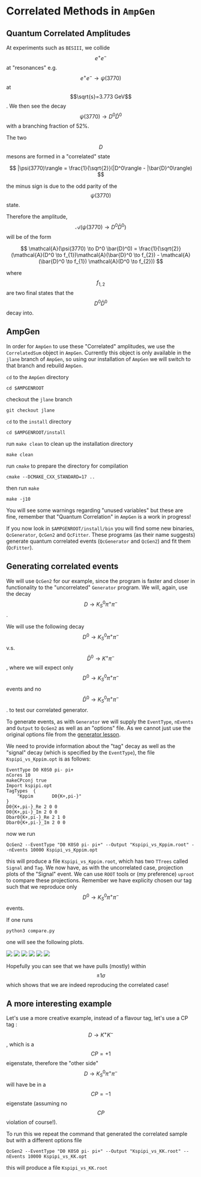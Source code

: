 Correlated Methods in ``AmpGen``
================================

Quantum Correlated Amplitudes
-----------------------------

At experiments such as ``BESIII``, we collide $$ e^+ e^-$$ at "resonances" e.g. $$ e^+ e^- \to \psi(3770) $$ at $$\sqrt{s}=3.773 GeV$$. 
We then see the decay
$$
\psi(3770) \to D^0 \bar{D}^0
$$
with a branching fraction of 52%.

The two $$D$$ mesons are formed in a "correlated" state

$$
|\psi(3770)\rangle = \frac{1}{\sqrt{2}}(|D^0\rangle - |\bar{D}^0\rangle)
$$

the minus sign is due to the odd parity of the $$\psi(3770)$$ state.

Therefore the amplitude, $$\mathcal{A}(\psi(3770) \to D^0 \bar{D}^0)$$ will be of the form

$$
\mathcal{A}(\psi(3770) \to D^0 \bar{D}^0) = \frac{1}{\sqrt{2}} (\mathcal{A}(D^0 \to f_{1})\mathcal{A}(\bar{D}^0 \to f_{2}) - \mathcal{A}(\bar{D}^0 \to f_{1}) \mathcal{A}(D^0 \to f_{2}))
$$

where $$f_{1,2}$$ are two final states that the $$D^0 \bar{D}^0$$ decay into.

AmpGen
------
In order for ``AmpGen`` to use these "Correlated" amplitudes, we use the ``CorrelatedSum`` object in ``AmpGen``.
Currently this object is only available in the ``jlane`` branch of ``AmpGen``, so using our installation of ``AmpGen`` we will switch to that branch and rebuild ``AmpGen``.

``cd`` to the ``AmpGen`` directory
```
cd $AMPGENROOT
```
checkout the ``jlane`` branch
```
git checkout jlane
```
``cd`` to the ``install`` directory
```
cd $AMPGENROOT/install
```
run ``make clean`` to clean up the installation directory
```
make clean
```
run ``cmake`` to prepare the directory for compilation
```
cmake --DCMAKE_CXX_STANDARD=17 ..
```
then run ``make``
```
make -j10
```
You will see some warnings regarding "unused variables" but these are fine, remember that "Quantum Correlation" in ``AmpGen`` is a work in progress!

If you now look in ``$AMPGENROOT/install/bin`` you will find some new binaries, ``QcGenerator``, ``QcGen2`` and ``QcFitter``. These programs (as their name suggests) generate quantum correlated events (``QcGenerator`` and ``QcGen2``) and fit them (``QcFitter``).

Generating correlated events
----------------------------

We will use ``QcGen2`` for our example, since the program is faster and closer in functionality to the "uncorrelated" ``Generator`` program. 
We will, again, use the decay $$D \to K_S^0 \pi^+ \pi^-$$.

We will use the following decay
$$D^0 \to K_S^0 \pi^+ \pi^-$$ v.s. $$\bar{D}^0 \to K^+ \pi^-$$, where we will expect only $$D^0 \to K_S^0 \pi^+ \pi^-$$ events and no $$\bar{D}^0 \to K_S^0 \pi^+ \pi^-$$.
to test our correlated generator.

To generate events, as with ``Generator`` we will supply the ``EventType``, ``nEvents`` and ``Output`` to ``QcGen2`` as well as an "options" file. As we cannot just use the original options file from the [generator lesson](../02-Generating/02-Generating.md). 

We need to provide information about the "tag" decay as well as the "signal" decay (which is specified by the ``EventType``), the file ``Kspipi_vs_Kppim.opt`` is as follows:

```
EventType D0 K0S0 pi- pi+
nCores 10
makeCPconj true
Import kspipi.opt
TagTypes  {
    "Kppim       D0{K+,pi-}"
}
D0{K+,pi-}_Re 2 0 0
D0{K+,pi-}_Im 2 0 0
Dbar0{K+,pi-}_Re 2 1 0
Dbar0{K+,pi-}_Im 2 0 0
```

now we run
```
QcGen2 --EventType "D0 K0S0 pi- pi+" --Output "Kspipi_vs_Kppim.root" --nEvents 10000 Kspipi_vs_Kppim.opt
```

this will produce a file ``Kspipi_vs_Kppim.root``, which has two ``TTrees`` called ``Signal`` and ``Tag``.
We now have, as with the uncorrelated case, projection plots of the "Signal" event.
We can use ``ROOT`` tools or (my preference) ``uproot`` to compare these projections. Remember we have explicity chosen our tag such that we reproduce only $$D^0 \to K_S^0 \pi^+ \pi^-$$ events.

If one runs
```
python3 compare.py
```
one will see the following plots.

![](s12.png)
![](s13.png)
![](s23.png)
![](s12xs13.png)
![](s12xs23.png)
![](s13xs23.png)

Hopefully you can see that we have pulls (mostly) within $$\pm 1 \sigma $$ which shows that we are indeed reproducing the correlated case!

A more interesting example
--------------------------

Let's use a more creative example, instead of a flavour tag, let's use a CP tag : $$D \to K^+ K^-$$, which is a $$CP=+1$$ eigenstate, therefore the "other side" $$D \to K_S^0 \pi^+ \pi^-$$ will have be in a $$CP=-1$$ eigenstate (assuming no $$CP$$ violation of course!).

To run this we repeat the command that generated the correlated sample but with a different options file

```
QcGen2 --EventType "D0 K0S0 pi- pi+" --Output "Kspipi_vs_KK.root" --nEvents 10000 Kspipi_vs_KK.opt
```
this will produce a file ``Kspipi_vs_KK.root``


